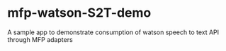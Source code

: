 # mfp-watson-S2T-demo
A sample app to demonstrate consumption of watson speech to text API through MFP adapters
